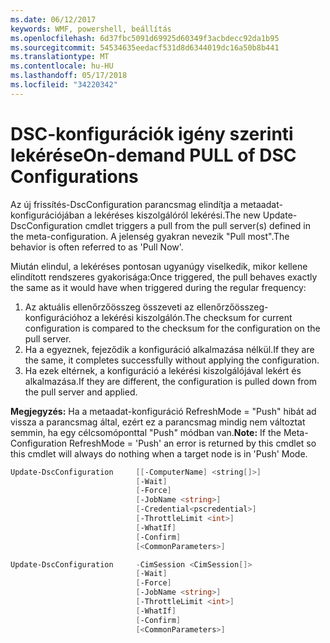 ```yaml
---
ms.date: 06/12/2017
keywords: WMF, powershell, beállítás
ms.openlocfilehash: 6d37fbc5091d69925d60349f3acbdecc92da1b95
ms.sourcegitcommit: 54534635eedacf531d8d6344019dc16a50b8b441
ms.translationtype: MT
ms.contentlocale: hu-HU
ms.lasthandoff: 05/17/2018
ms.locfileid: "34220342"
---
```

# <a name="on-demand-pull-of-dsc-configurations"></a><span data-ttu-id="e6358-102">DSC-konfigurációk igény szerinti lekérése</span><span class="sxs-lookup"><span data-stu-id="e6358-102">On-demand PULL of DSC Configurations</span></span>

<span data-ttu-id="e6358-103">Az új frissítés-DscConfiguration parancsmag elindítja a metaadat-konfigurációjában a lekéréses kiszolgálóról lekérési.</span><span class="sxs-lookup"><span data-stu-id="e6358-103">The new Update-DscConfiguration cmdlet triggers a pull from the pull server(s) defined in the meta-configuration.</span></span> <span data-ttu-id="e6358-104">A jelenség gyakran nevezik "Pull most".</span><span class="sxs-lookup"><span data-stu-id="e6358-104">The behavior is often referred to as 'Pull Now'.</span></span>


<span data-ttu-id="e6358-105">Miután elindul, a lekéréses pontosan ugyanúgy viselkedik, mikor kellene elindított rendszeres gyakorisága:</span><span class="sxs-lookup"><span data-stu-id="e6358-105">Once triggered, the pull behaves exactly the same as it would have when triggered during the regular frequency:</span></span>

1. <span data-ttu-id="e6358-106">Az aktuális ellenőrzőösszeg összeveti az ellenőrzőösszeg-konfigurációhoz a lekérési kiszolgálón.</span><span class="sxs-lookup"><span data-stu-id="e6358-106">The checksum for current configuration is compared to the checksum for the configuration on the pull server.</span></span>
2. <span data-ttu-id="e6358-107">Ha a egyeznek, fejeződik a konfiguráció alkalmazása nélkül.</span><span class="sxs-lookup"><span data-stu-id="e6358-107">If they are the same, it completes successfully without applying the configuration.</span></span>
3. <span data-ttu-id="e6358-108">Ha ezek eltérnek, a konfiguráció a lekérési kiszolgálójával lekért és alkalmazása.</span><span class="sxs-lookup"><span data-stu-id="e6358-108">If they are different, the configuration is pulled down from the pull server and applied.</span></span>

<span data-ttu-id="e6358-109">**Megjegyzés:** Ha a metaadat-konfiguráció RefreshMode = "Push" hibát ad vissza a parancsmag által, ezért ez a parancsmag mindig nem változtat semmin, ha egy célcsomóponttal "Push" módban van.</span><span class="sxs-lookup"><span data-stu-id="e6358-109">**Note:** If the Meta-Configuration RefreshMode = 'Push' an error is returned by this cmdlet so this cmdlet will always do nothing when a target node is in 'Push' Mode.</span></span>

```powershell
Update-DscConfiguration     [[-ComputerName] <string[]>]
                            [-Wait]
                            [-Force]
                            [-JobName <string>]
                            [-Credential<pscredential>]
                            [-ThrottleLimit <int>]
                            [-WhatIf]
                            [-Confirm]
                            [<CommonParameters>]

Update-DscConfiguration     -CimSession <CimSession[]>
                            [-Wait]
                            [-Force]
                            [-JobName <string>]
                            [-ThrottleLimit <int>]
                            [-WhatIf]
                            [-Confirm]
                            [<CommonParameters>]
```
